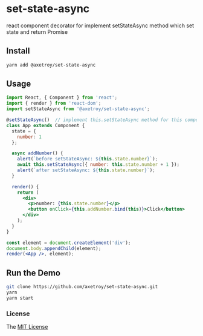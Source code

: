 # set-state-async

react component decorator for implement setStateAsync method which set state and return Promise

## Install

```bash
yarn add @axetroy/set-state-async
```

## Usage

```jsx harmony
import React, { Component } from 'react';
import { render } from 'react-dom';
import setStateAsync from '@axetroy/set-state-async';

@setStateAsync()  // implement this.setStateAsync method for this component
class App extends Component {
  state = {
    number: 1
  };

  async addNumber() {
    alert(`before setStateAsync: ${this.state.number}`);
    await this.setStateAsync({ number: this.state.number + 1 });
    alert(`after setStateAsync: ${this.state.number}`);
  }

  render() {
    return (
      <div>
        <p>number: {this.state.number}</p>
        <button onClick={this.addNumber.bind(this)}>Click</button>
      </div>
    );
  }
}

const element = document.createElement('div');
document.body.appendChild(element);
render(<App />, element);

```
    
## Run the Demo

```bash
git clone https://github.com/axetroy/set-state-async.git
yarn
yarn start
```

### License

The [MIT License](https://github.com/axetroy/set-state-async/blob/master/LICENSE)